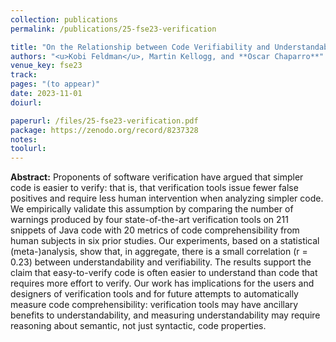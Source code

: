 ```yaml
---
collection: publications
permalink: /publications/25-fse23-verification

title: "On the Relationship between Code Verifiability and Understandability"
authors: "<u>Kobi Feldman</u>, Martin Kellogg, and **Oscar Chaparro**"
venue_key: fse23
track:
pages: "(to appear)"
date: 2023-11-01
doiurl: 

paperurl: /files/25-fse23-verification.pdf
package: https://zenodo.org/record/8237328
notes:
toolurl: 
---
```


**Abstract:** Proponents of software verification have argued that simpler code is easier to verify: that is, that verification tools issue fewer false positives and require less human intervention when analyzing simpler code. We empirically validate this assumption by comparing the number of warnings produced by four state-of-the-art verification tools on 211 snippets of Java code with 20 metrics of code comprehensibility from human subjects in six prior studies. Our experiments, based on a statistical (meta-)analysis, show that, in aggregate, there is a small correlation (r = 0.23) between understandability and verifiability. The results support the claim that easy-to-verify code is often easier to understand than code that requires more effort to verify. Our work has implications for the users and designers of verification tools and for future attempts to automatically measure code comprehensibility: verification tools may have ancillary benefits to understandability, and measuring understandability may require reasoning about semantic, not just syntactic, code properties.
